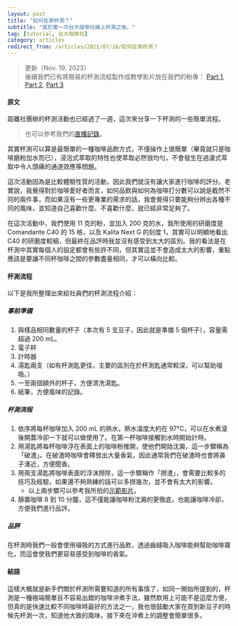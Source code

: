 ```yaml
---
layout: post
title: "如何在家杯測？"
subtitle: "寫於第一次台大咖啡社線上杯測之後。"
tag: [tutorial, 台大咖啡社]
category: articles
redirect_from: /articles/2021/07/10/如何在家杯測？
---
```


>  更新（Nov. 19, 2023）  
>  後續我們已有將簡易的杯測流程製作成教學影片放在我們的粉專：
[Part 1](https://www.facebook.com/watch/?v=2073069642871174), [Part 2](https://www.facebook.com/watch/?v=3158121464454165), [Part 3](https://www.facebook.com/watch/?v=296849045824739)

#### 原文

距離社團辦的杯測活動也已經過了一週，這次來分享一下杯測的一些簡單流程。 

>   也可以參考我們的[直播記錄](https://www.facebook.com/NTUCOFFEE/videos/299942695627172)。

其實杯測可以算是最簡單的一種咖啡品飲方式，不僅操作上很簡單（畢竟就只是咖啡磨粉加水而已），浸泡式萃取的特性也使萃取必然很均勻，不會發生在過濾式萃取中令人頭痛的通道效應等問題。

這次活動因為是比較體驗性質的活動，因此我們就沒有讓大家進行咖啡的評分。老實說，我覺得對於咖啡愛好者而言，如何品飲與如何為咖啡打分數可以說是截然不同的兩件事，而如果沒有一些更專業的需求的話，我會覺得只要能夠分辨出各種不同的風味，並知道自己喜歡什麼、不喜歡什麼，就已經非常足夠了。

在這次活動中，我們使用 11 克的粉，並加入 200 克的水，我所使用的研磨度是 Comandante C40 的 15 格，以及 Kalita Next G 的刻度 1，其實可以明顯地看出 C40 的研磨度較細，但最終在品評時我並沒有感受到太大的區別。我的看法是在杯測中其實每個人的設定都會有些許不同，但其實這並不會造成太大的影響，重點應該是要讓不同杯咖啡之間的參數盡量相同，才可以橫向比較。

#### 杯測流程

以下是我所整理出來給社員們的杯測流程介紹：

##### 事前準備

1. 與樣品相同數量的杯子（本次有 5 支豆子，因此就是準備 5 個杯子），容量需超過 200 mL。
2. 電子秤
3. 計時器
4. 湯匙兩支（如有杯測匙更佳，主要的區別在於杯測匙通常較深，可以幫助啜吸。）
5. 一至兩個額外的杯子，方便清洗湯匙。
6. 紙筆，方便風味的記錄。

##### 杯測流程

1. 依序將每杯咖啡加入 200 mL 的熱水，熱水溫度大約在 97°C，可以在水煮滾後開蓋冷卻一下就可以做使用了。在第一杯咖啡接觸到水時開始計時。
2. 用湯匙將每杯咖啡浮在表面上的咖啡粉推開，使他們開始沈澱，這一步驟稱為「破渣」。在破渣時咖啡會釋放出大量香氣，因此通常我們在破渣時也會將鼻子湊近，方便聞香。
3. 用兩支湯匙將咖啡表面的浮沫撈除，這一步驟稱作「撈渣」，會需要比較多的技巧及經驗，如果還不夠熟練的話可以多撈幾次，並不會有太大的影響。 
   - 以上兩步驟可以參考我所拍的[示範影片](https://youtu.be/djZcIP9dsvo)。
4. 靜置咖啡 8 到 10 分鐘，這不僅能讓咖啡粉沈澱的更徹底，也能讓咖啡冷卻，方便我們進行品評。

##### 品評

在杯測時我們一般會使用啜吸的方式進行品飲，透過齒縫吸入咖啡能夠幫助咖啡霧化，而這會使我們更容易感受到咖啡的香氣。

#### 結語

這樣大概就是新手們關於杯測所需要知道的所有事情了，如同一開始所提到的，杯測是一種極端簡單且不容易出錯的咖啡沖煮手法，雖然飲用上可能不是這麼方便，但真的是快速比較不同咖啡時最好的方法之一，我也很鼓勵大家在買到新豆子的時候先杯測一次，知道他大致的風味，接下來在沖煮上的調整會簡單很多。